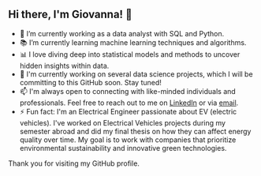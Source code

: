 ## Hi there, I'm Giovanna! 👋

- 💼 I’m currently working as a data analyst with SQL and Python.
- 📚 I’m currently learning machine learning techniques and algorithms.
- 📊 I love diving deep into statistical models and methods to uncover hidden insights within data.
- 🚀 I'm currently working on several data science projects, which I will be committing to this GitHub soon. Stay tuned!
- 📫 I'm always open to connecting with like-minded individuals and professionals. Feel free to reach out to me on [LinkedIn](https://www.linkedin.com/in/giovales/) or via [email](mailto:giovannaluiza.vc@gmail.com).
- ⚡ Fun fact: I'm an Electrical Engineer passionate about EV (electric vehicles). I've worked on Electrical Vehicles projects during my semester abroad and did my final thesis on how they can affect energy quality over time. My goal is to work with companies that prioritize environmental sustainability and innovative green technologies.

Thank you for visiting my GitHub profile.

